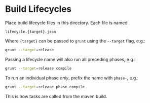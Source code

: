# Build Lifecycles

Place build lifecycle files in this directory. Each file is named

```
lifecycle.{target}.json
```

Where ```{target}``` can be passed to ```grunt``` using the ```--target``` flag, e.g.:

```sh
grunt --target=release
```

Passing a lifecycle name will also run all preceding phases, e.g.:

```sh
grunt --target=release compile
```

To run an individual phase *only*, prefix the name with ```phase-```, e.g.:

```sh
grunt --target=release phase-compile
```

This is how tasks are called from the maven build.
